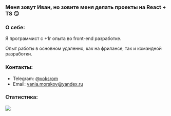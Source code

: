 ### Меня зовут Иван, но зовите меня делать проекты на React + TS 😏

### О себе:
<p>Я программист с +1г опыта во front-end разработке.</p>
<p>Опыт работы в основном удаленно, как на фрилансе, так и командной разработки.</p>

### Контакты:
- Telegram: <a href="https://t.me/voksrom">@voksrom</a>
- Email: vania.morskov@yandex.ru

### Статистика:

<a href="https://github.com/romanmusin">
  <img align="center" src="https://github-readme-stats.vercel.app/api/top-langs/?username=bobogok&theme=nord&layout=compact" />
</a>

<!--
**Bobogok/bobogok** is a ✨ _special_ ✨ repository because its `README.md` (this file) appears on your GitHub profile.

Here are some ideas to get you started:

- 🔭 I’m currently working on ...
- 🌱 I’m currently learning ...
- 👯 I’m looking to collaborate on ...
- 🤔 I’m looking for help with ...
- 💬 Ask me about ...
- 📫 How to reach me: ...
- 😄 Pronouns: ...
- ⚡ Fun fact: ...
-->
